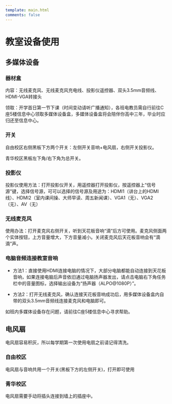 ```yaml
---
template: main.html
comments: false
---
```


# 教室设备使用

## 多媒体设备

### 器材盒

内容：无线麦克风、无线麦克风充电线、投影仪遥控器、双头3.5mm音频线、HDMI-VGA转接头

领取：开学首日第一节下课（时间变动请听广播通知），各班电教员需自行前往C座5楼信息中心领取多媒体设备盒，多媒体设备盒将会陪伴你高中三年，毕业时应归还至信息中心。

### 开关

自由校区右侧黑板下方两个开关：左侧开关音响+电风扇，右侧开关投影仪。

青华校区黑板左下角/右下角为总开关。

### 投影仪

投影仪使用方法：打开投影仪开关，用遥控器打开投影仪，按遥控器上“信号源”键，选择信号源，可可以选择的信号源及用途为：HDMI1（讲台上的HDMI线）、HDMI2（室内课间操、大师早读、周五新闻课）、VGA1（无）、VGA2（无）、AV（无）

### 无线麦克风

使用办法：打开麦克风右侧开关，听到天花板音响“滴”后方可使用。麦克风侧面两个实体按钮，上方音量增大，下方音量减小。关闭麦克风后天花板音响会有“滴滴”声。

### 电脑音频连接教室音响

- 方法1：直接使用HDMI连接电脑的情况下，大部分电脑都能自动连接到天花板音响，如果连接电脑后声音依旧通过电脑扬声器发出，请点击电脑右下角任务栏中的音量图标，选择输出设备为“扬声器（ALPO@1080P）”。

- 方法2：打开无线麦克风，确认连接天花板音响成功后，用多媒体设备盒内自带的双头3.5mm音频线连接麦克风和电脑即可。

如班内多媒体设备存在问题，请前往C座5楼信息中心寻求帮助。

## 电风扇

电风扇容易积灰，所以每学期第一次使用电扇之前请记得清洗。

### 自由校区

电风扇与音响共用一个开关(黑板下方的左侧开关)，打开即可使用

### 青华校区

电风扇需要手动将插头连接到墙上的插座中。
